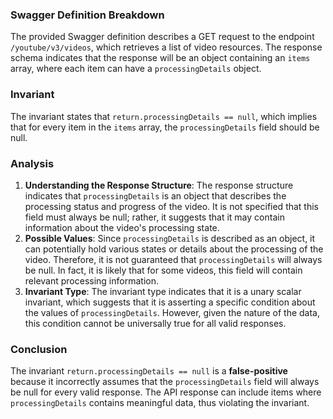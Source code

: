 ### Swagger Definition Breakdown
The provided Swagger definition describes a GET request to the endpoint `/youtube/v3/videos`, which retrieves a list of video resources. The response schema indicates that the response will be an object containing an `items` array, where each item can have a `processingDetails` object.

### Invariant
The invariant states that `return.processingDetails == null`, which implies that for every item in the `items` array, the `processingDetails` field should be null.

### Analysis
1. **Understanding the Response Structure**: The response structure indicates that `processingDetails` is an object that describes the processing status and progress of the video. It is not specified that this field must always be null; rather, it suggests that it may contain information about the video's processing state.
2. **Possible Values**: Since `processingDetails` is described as an object, it can potentially hold various states or details about the processing of the video. Therefore, it is not guaranteed that `processingDetails` will always be null. In fact, it is likely that for some videos, this field will contain relevant processing information.
3. **Invariant Type**: The invariant type indicates that it is a unary scalar invariant, which suggests that it is asserting a specific condition about the values of `processingDetails`. However, given the nature of the data, this condition cannot be universally true for all valid responses.

### Conclusion
The invariant `return.processingDetails == null` is a **false-positive** because it incorrectly assumes that the `processingDetails` field will always be null for every valid response. The API response can include items where `processingDetails` contains meaningful data, thus violating the invariant.
